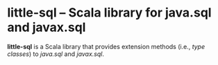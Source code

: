 # little-sql &ndash; Scala library for java.sql and javax.sql

**little-sql** is a Scala library that provides extension methods (i.e., _type classes_)
to _java.sql_ and _javax.sql_.
